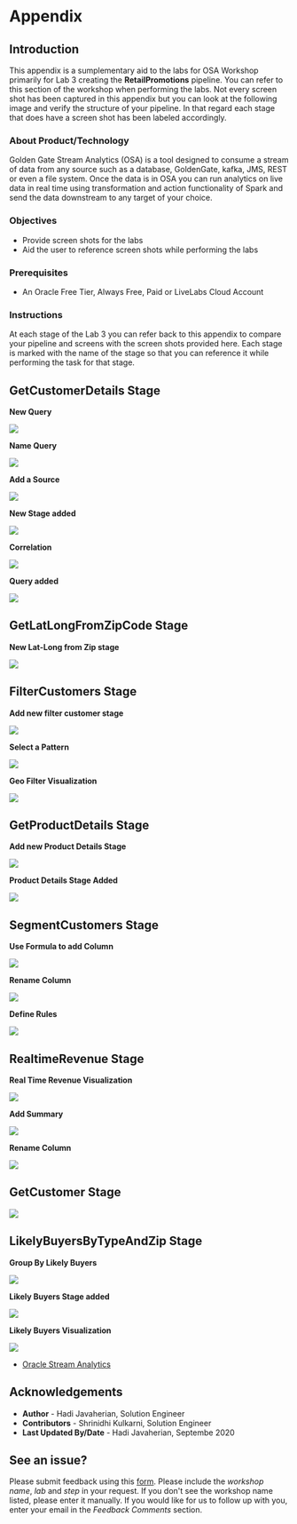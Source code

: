 
# Appendix

## Introduction
This appendix is a sumplementary aid to the labs for OSA Workshop primarily for Lab 3 creating the **RetailPromotions** pipeline.  You can refer to this section of the workshop when performing the labs.  Not every screen shot has been captured in this appendix but you can look at the following image and verify the structure of your pipeline.  In that regard each stage that does have a screen shot has been labeled accordingly.


### About Product/Technology
Golden Gate Stream Analytics (OSA) is a tool designed to consume a stream of data from any source such as a database, GoldenGate, kafka, JMS, REST or even a file system.  Once the data is in OSA you can run analytics on live data in real time using transformation and action functionality of Spark and send the data downstream to any target of your choice.

### Objectives
- Provide screen shots for the labs
- Aid the user to reference screen shots while performing the labs

### Prerequisites

* An Oracle Free Tier, Always Free, Paid or LiveLabs Cloud Account

### Instructions
At each stage of the Lab 3 you can refer back to this appendix to compare your pipeline and screens with the screen shots provided here.  Each stage is marked with the name of the stage so that you can reference it while performing the task for that stage.


## GetCustomerDetails Stage
**New Query**

![](./images/orderstreamstage2.png)

**Name Query**

![](./images/orderstreamstage3.png)

**Add a Source**

![](./images/getcustomerdetails2.png)

**New Stage added**

![](./images/getcustomerdetails3.png)

**Correlation**

![](./images/getcustomerdetails4.png)

**Query added**

![](./images/getcustomerdetails5.png)


## GetLatLongFromZipCode Stage

**New Lat-Long from Zip stage**

![](./images/getlatlongfromzipcode.png)

## FilterCustomers Stage

**Add new filter customer stage**

![](./images/filtercustomers.png)

**Select a Pattern**

![](./images/geoFilterpattern.png)

**Geo Filter Visualization**

![](./images/geofiltervisual.png)

## GetProductDetails Stage

**Add new Product Details Stage**

![](./images/getproductdetails.png)

**Product Details Stage Added**

![](./images/getproductdetails2.png)


## SegmentCustomers Stage

**Use Formula to add Column**

![](./images/discountoffered.png)


**Rename Column**

![](./images/newaddedfields.png)

**Define Rules**

![](./images/goldcustomers.png)


## RealtimeRevenue Stage

**Real Time Revenue Visualization**

![](./images/revenuebycustomersegment.png)


**Add Summary**

![](./images/rtrvenuesummaries.png)

**Rename Column**

![](./images/rtrvenuesummariesrename.png)


## GetCustomer Stage

![](./images/getcustomer.png)


## LikelyBuyersByTypeAndZip Stage

**Group By Likely Buyers**

![](./images/likelybuyersbytypeandzip.png)


**Likely Buyers Stage added**

![](./images/likelybuyersbytypeandzipgroups.png)

**Likely Buyers Visualization**

![](./images/likelybuyersbytypeandzipvisual.png)



* [Oracle Stream Analytics](https://www.oracle.com/middleware/technologies)

## Acknowledgements

* **Author** - Hadi Javaherian, Solution Engineer
* **Contributors** - Shrinidhi Kulkarni, Solution Engineer
* **Last Updated By/Date** - Hadi Javaherian, Septembe 2020

## See an issue?
Please submit feedback using this [form](https://apexapps.oracle.com/pls/apex/f?p=133:1:::::P1_FEEDBACK:1). Please include the *workshop name*, *lab* and *step* in your request.  If you don't see the workshop name listed, please enter it manually. If you would like for us to follow up with you, enter your email in the *Feedback Comments* section.
